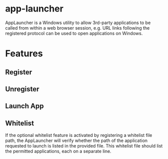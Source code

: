 # app-launcher
AppLauncher is a Windows utility to allow 3rd-party applications to be called from within a web browser session, e.g. URL links following the registered protocol can be used to open applications on Windows.

# Features
## Register
## Unregister
## Launch App
## Whitelist
If the optional whitelist feature is activated by registering a whitelist file path, the AppLauncher will verify whether the path of the application requested to launch is listed in the provided file. This whitelist file should list the permitted applications, each on a separate line.